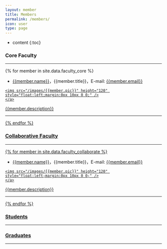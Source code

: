 ```yaml
---
layout: member
title: Members
permalink: /members/
icon: user
type: page
---
```

* content
{:toc}

### Core Faculty

---

{% for member in site.data.faculty_core %}
* [{{member.name}}](/members/{{member.short}})，{{member.title}}，E-mail: <a href="mailto:{{member.email}}">{{member.email}}</a>
<div class="captioned-img alignleft">
    <a href="/images/{{member.pic}}">

    <img src="/images/{{member.pic}}" height="120" style="float:left;margin:0px 10px 0 0;" />
    </a>
</div>
{{member.description}}

---
{% endfor %}

### Collaborative Faculty

---

{% for member in site.data.faculty_collaborate %}
* [{{member.name}}](/members/{{member.short}})，{{member.title}}，E-mail: <a href="mailto:{{member.email}}">{{member.email}}</a>
<div class="captioned-img alignleft">
    <a href="/images/{{member.pic}}">

    <img src="/images/{{member.pic}}" height="120" style="float:left;margin:0px 10px 0 0;" />
    </a>
</div>
{{member.description}}

---
{% endfor %}



### Students

---
<div class="grid1">
</div>

### Graduates

---
<div class="grid">
</div>


<script src="{{ "/js/masonry.pkgd.min.js " | prepend: site.baseurl }}" charset="utf-8"></script>
<script type="text/javascript" charset="utf-8">
/* jshint asi:true */
//先等图片都加载完成
//再执行布局函数

/**
 * 执行主函数
 * @param  {[type]} function( [description]
 * @return {[type]}           [description]
 */
(function() {

  /**
     * 内容JSON
     */
  var demoContent = [
  {% for member in site.data.graduate %}
      {
          demo_link: '{{member.short}}',
          img_link: '/images/{{member.pic}}',
          //code_link: '',
          title: '{{member.name}}',
          core_tech: '{{member.title}}',
          description: '{{member.description}}'
      },
      {% endfor %}
  ];
  var demoContent1 = [
  {% for member in site.data.student %}
      {
          demo_link: '{{member.short}}',
          img_link: '/images/{{member.pic}}',
          //code_link: '',
          title: '{{member.name}}',
          core_tech: '{{member.title}}',
          description: '{{member.description}}'
      },
      {% endfor %}
  ];

  contentInit(demoContent,'.grid') //内容初始化
  contentInit(demoContent1,'.grid1')
  waitImgsLoad() //等待图片加载，并执行布局初始化
}());

/**
 * 内容初始化
 * @return {[type]} [description]
 */
function contentInit(content, grid) {
  var htmlStr = ''
  for (var i = 0; i < content.length; i++) {
    htmlStr += '<div class="grid-item">' + '   <a class="a-img" href="' + content[i].demo_link + '">' + '       <img src="' + content[i].img_link + '">' + '   </a>' + '   <h3 class="demo-title">' + '       <a href="' + content[i].demo_link + '">' + content[i].title + '</a>' + '   </h3>' + '   <h6>' + content[i].core_tech + '</h6>' + '   <p>' + content[i].description +  '   </p>' + '</div>'
  }
  var grid = document.querySelector(grid)
  grid.insertAdjacentHTML('afterbegin', htmlStr)
}

/**
 * 等待图片加载
 * @return {[type]} [description]
 */
function waitImgsLoad() {
  var imgs = document.querySelectorAll('.grid img')
  var totalImgs = imgs.length
  var count = 0
  //console.log(imgs)
  for (var i = 0; i < totalImgs; i++) {
    if (imgs[i].complete) {
      //console.log('complete');
      count++
    } else {
      imgs[i].onload = function() {
        // alert('onload')
        count++
        //console.log('onload' + count)
        if (count == totalImgs) {
          //console.log('onload---bbbbbbbb')
          initGrid()
        }
      }
    }
  }
  if (count == totalImgs) {
    //console.log('---bbbbbbbb')
    initGrid()
  }
}

/**
 * 初始化栅格布局
 * @return {[type]} [description]
 */

function initGrid() {
  var msnry = new Masonry('.grid', {
    // options
    itemSelector: '.grid-item',
    columnWidth: 180,
    isFitWidth: true,
    gutter: 20
  })
  var msnry1 = new Masonry('.grid1', {
    // options
    itemSelector: '.grid-item',
    columnWidth: 180,
    isFitWidth: true,
    gutter: 20
  })
}

</script>
